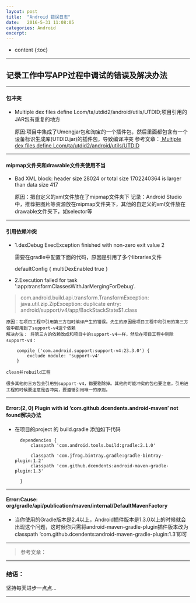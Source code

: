 ```yaml
---
layout: post
title:  "Android 错误日志"
date:   2016-5-31 11:08:05
categories: Android
excerpt: 
---
```


* content
{:toc}

---

## 记录工作中写APP过程中调试的错误及解决办法

---

#### 包冲突

* Multiple dex files define Lcom/ta/utdid2/android/utils/UTDID;项目引用的JAR包有重复的地方

    原因:项目中集成了Umengjar包和淘宝的一个插件包，然后里面都包含有一个设备标识生成库(UTDID.jar)的插件包，导致编译冲突
    参考文章：[ Multiple dex files define Lcom/ta/utdid2/android/utils/UTDID](http://blog.csdn.net/caiwenfeng_for_23/article/details/47162429)

---

#### mipmap文件夹和drawable文件夹使用不当

*  Bad XML block: header size 28024 or total size 1702240364 is larger than data size 417

    原因：把自定义的xml文件放在了mipmap文件夹下
    记录：Android Studio中，推荐把图片等资源放在mipmap文件夹下，其他的自定义的xml文件放在drawable文件夹下，如selector等

---

#### 引用依赖冲突

* 1.dexDebug ExecException finished with non-zero exit value 2

    需要在gradle中配置下面的代码，原因是引用了多个libraries文件

    defaultConfig {
            multiDexEnabled true
    }
    
* 2.Execution failed for task ':app:transformClassesWithJarMergingForDebug'.
> com.android.build.api.transform.TransformException: java.util.zip.ZipException: duplicate entry: android/support/v4/app/BackStackState$1.class

    原因：在项目工程中引用第三方包时编译产生的错误。先生的原因是项目工程中和引用的第三方包中都用到了support-v4这个依赖
    解决办法： 将第三方的依赖改成和项目中的support-v4一样，然后在项目工程中剔除support-v4：
    
        compile ('com.android.support:support-v4:23.3.0') {
            exclude module: 'support-v4'
        }
    
    clean并rebuild工程
    
    很多其他的三方包会引用到support-v4，都要剔除掉。其他的可能冲突的包也要注意，引用进工程的时候要注意是否冲突，要遵循引用唯一的原则。


---

#### Error:(2, 0) Plugin with id ‘com.github.dcendents.android-maven’ not found解决办法

* 在项目的project 的 build.gradle 添加如下代码

        dependencies {
            classpath 'com.android.tools.build:gradle:2.1.0'

            classpath 'com.jfrog.bintray.gradle:gradle-bintray-plugin:1.2'
            classpath 'com.github.dcendents:android-maven-gradle-plugin:1.3'

        }

---

#### Error:Cause: org/gradle/api/publication/maven/internal/DefaultMavenFactory

* 当你使用的Gradle版本是2.4以上，Android插件版本是1.3.0以上的时候就会出现这个问题，这时候你只需将android-maven-gradle-plugin插件版本改为classpath ‘com.github.dcendents:android-maven-gradle-plugin:1.3’即可

---

> 参考文章：

---

### 结语：

坚持每天进步一点点...

---